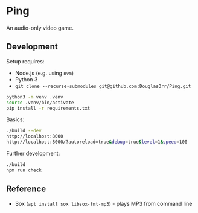 # Ping

An audio-only video game.

## Development

Setup requires:

 - Node.js (e.g. using `nvm`)
 - Python 3
 - `git clone --recurse-submodules git@github.com:DouglasOrr/Ping.git`

```bash
python3 -m venv .venv
source .venv/bin/activate
pip install -r requirements.txt
```

Basics:

```bash
./build --dev
http://localhost:8000
http://localhost:8000/?autoreload=true&debug=true&level=1&speed=100
```

Further development:

```bash
./build
npm run check
```

## Reference

 - Sox (`apt install sox libsox-fmt-mp3`) - plays MP3 from command line
